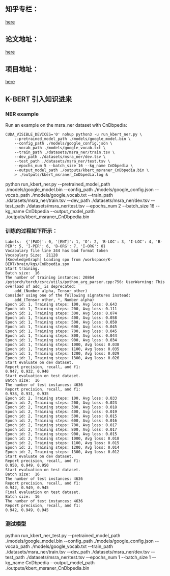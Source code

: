## 知乎专栏：

[here](https://zhuanlan.zhihu.com/p/101302240)

## 论文地址：

[here](https://arxiv.org/abs/1909.07606v1)

## 项目地址：

[here](https://github.com/autoliuweijie/K-BERT)

## K-BERT 引入知识进来

### NER example

Run an example on the msra_ner dataset with CnDbpedia:

```
CUDA_VISIBLE_DEVICES='0' nohup python3 -u run_kbert_ner.py \
    --pretrained_model_path ./models/google_model.bin \
    --config_path ./models/google_config.json \
    --vocab_path ./models/google_vocab.txt \
    --train_path ./datasets/msra_ner/train.tsv \
    --dev_path ./datasets/msra_ner/dev.tsv \
    --test_path ./datasets/msra_ner/test.tsv \
    --epochs_num 5 --batch_size 16 --kg_name CnDbpedia \
    --output_model_path ./outputs/kbert_msraner_CnDbpedia.bin \
    > ./outputs/kbert_msraner_CnDbpedia.log &
```
python run_kbert_ner.py --pretrained_model_path ./models/google_model.bin --config_path ./models/google_config.json  --vocab_path ./models/google_vocab.txt --train_path ./datasets/msra_ner/train.tsv --dev_path ./datasets/msra_ner/dev.tsv --test_path ./datasets/msra_ner/test.tsv --epochs_num 2 --batch_size 16 --kg_name CnDbpedia --output_model_path ./outputs/kbert_msraner_CnDbpedia.bin 


###  训练的过程如下所示：
```
Labels:  {'[PAD]': 0, '[ENT]': 1, 'O': 2, 'B-LOC': 3, 'I-LOC': 4, 'B-PER': 5, 'I-PER': 6, 'B-ORG': 7, 'I-ORG': 8}
Vocabulary file line 344 has bad format token
Vocabulary Size:  21128
[KnowledgeGraph] Loading spo from /workspace/K-BERT/brain/kgs/CnDbpedia.spo
Start training.
Batch size:  16
The number of training instances: 20864
/pytorch/torch/csrc/utils/python_arg_parser.cpp:756: UserWarning: This overload of add_ is deprecated:
	add_(Number alpha, Tensor other)
Consider using one of the following signatures instead:
	add_(Tensor other, *, Number alpha)
Epoch id: 1, Training steps: 100, Avg loss: 0.643
Epoch id: 1, Training steps: 200, Avg loss: 0.111
Epoch id: 1, Training steps: 300, Avg loss: 0.074
Epoch id: 1, Training steps: 400, Avg loss: 0.058
Epoch id: 1, Training steps: 500, Avg loss: 0.050
Epoch id: 1, Training steps: 600, Avg loss: 0.045
Epoch id: 1, Training steps: 700, Avg loss: 0.045
Epoch id: 1, Training steps: 800, Avg loss: 0.044
Epoch id: 1, Training steps: 900, Avg loss: 0.034
Epoch id: 1, Training steps: 1000, Avg loss: 0.038
Epoch id: 1, Training steps: 1100, Avg loss: 0.035
Epoch id: 1, Training steps: 1200, Avg loss: 0.029
Epoch id: 1, Training steps: 1300, Avg loss: 0.026
Start evaluate on dev dataset.
Report precision, recall, and f1:
0.947, 0.932, 0.940
Start evaluation on test dataset.
Batch size:  16
The number of test instances: 4636
Report precision, recall, and f1:
0.938, 0.931, 0.935
Epoch id: 2, Training steps: 100, Avg loss: 0.033
Epoch id: 2, Training steps: 200, Avg loss: 0.023
Epoch id: 2, Training steps: 300, Avg loss: 0.018
Epoch id: 2, Training steps: 400, Avg loss: 0.019
Epoch id: 2, Training steps: 500, Avg loss: 0.015
Epoch id: 2, Training steps: 600, Avg loss: 0.016
Epoch id: 2, Training steps: 700, Avg loss: 0.017
Epoch id: 2, Training steps: 800, Avg loss: 0.017
Epoch id: 2, Training steps: 900, Avg loss: 0.015
Epoch id: 2, Training steps: 1000, Avg loss: 0.018
Epoch id: 2, Training steps: 1100, Avg loss: 0.015
Epoch id: 2, Training steps: 1200, Avg loss: 0.014
Epoch id: 2, Training steps: 1300, Avg loss: 0.012
Start evaluate on dev dataset.
Report precision, recall, and f1:
0.950, 0.949, 0.950
Start evaluation on test dataset.
Batch size:  16
The number of test instances: 4636
Report precision, recall, and f1:
0.942, 0.949, 0.945
Final evaluation on test dataset.
Batch size:  16
The number of test instances: 4636
Report precision, recall, and f1:
0.942, 0.949, 0.945
```


### 测试模型
python run_kbert_ner_test.py --pretrained_model_path ./models/google_model.bin --config_path ./models/google_config.json  --vocab_path ./models/google_vocab.txt --train_path ./datasets/msra_ner/train.tsv --dev_path ./datasets/msra_ner/dev.tsv --test_path ./datasets/msra_ner/test.tsv --epochs_num 1 --batch_size 1 --kg_name CnDbpedia  --output_model_path ./outputs/kbert_msraner_CnDbpedia.bin